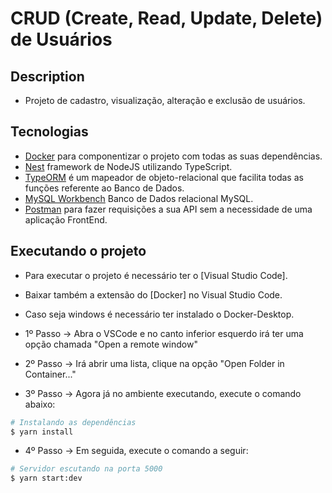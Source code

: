 # CRUD (Create, Read, Update, Delete) de Usuários

## Description

- Projeto de cadastro, visualização, alteração e exclusão de usuários.

## Tecnologias

- [Docker](https://www.docker.com/) para componentizar o projeto com todas as suas dependências.
- [Nest](https://github.com/nestjs/nest) framework de NodeJS utilizando TypeScript.
- [TypeORM](https://typeorm.io/#/) é um mapeador de objeto-relacional que facilita todas as funções referente ao Banco de Dados.
- [MySQL Workbench](https://dev.mysql.com/downloads/workbench/) Banco de Dados relacional MySQL.
- [Postman](https://www.postman.com/) para fazer requisições a sua API sem a necessidade de uma aplicação FrontEnd.

## Executando o projeto

- Para executar o projeto é necessário ter o [Visual Studio Code].
- Baixar também a extensão do [Docker] no Visual Studio Code.
- Caso seja windows é necessário ter instalado o Docker-Desktop.

- 1º Passo -> Abra o VSCode e no canto inferior esquerdo irá ter uma opção chamada "Open a remote window"
- 2º Passo -> Irá abrir uma lista, clique na opção "Open Folder in Container..."
- 3º Passo -> Agora já no ambiente executando, execute o comando abaixo:

```bash
# Instalando as dependências
$ yarn install
```

- 4º Passo -> Em seguida, execute o comando a seguir:

```bash
# Servidor escutando na porta 5000
$ yarn start:dev
```
